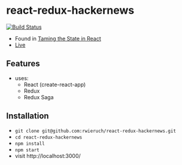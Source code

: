 # react-redux-hackernews

[![Build Status](https://travis-ci.org/rwieruch/react-redux-hackernews.svg?branch=master)](https://travis-ci.org/rwieruch/react-redux-hackernews)

* Found in [Taming the State in React](https://roadtoreact.com/course-details?courseId=TAMING_THE_STATE)
* [Live](https://safe-shelf-39039.herokuapp.com/)

## Features

* uses:
  * React (create-react-app)
  * Redux
  * Redux Saga

## Installation

* `git clone git@github.com:rwieruch/react-redux-hackernews.git`
* `cd react-redux-hackernews`
* `npm install`
* `npm start`
* visit http://localhost:3000/
